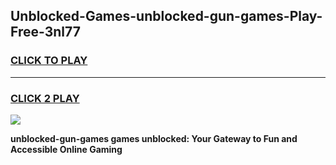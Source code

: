 
## Unblocked-Games-unblocked-gun-games-Play-Free-3nl77
<h3>
<a href="https://premium76.site?title=unblocked-gun-games&ref=21A">CLICK TO PLAY</a></h3>
<hr>

<h3>
<a href="https://premium76.site?title=unblocked-gun-games&ref=21A">CLICK 2 PLAY</a>
  
</h3>

<a href="https://premium76.site?title=unblocked-gun-games&ref=21A"><img src="https://clearcache.store/games.png"></a>


**unblocked-gun-games games unblocked: Your Gateway to Fun and Accessible Online Gaming**
